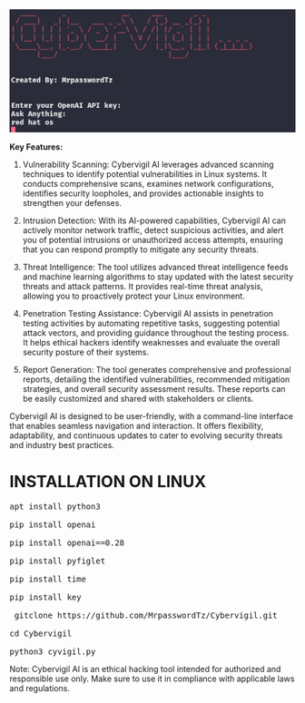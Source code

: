 <img src="https://github.com/MrpasswordTz/Cybervigil/blob/main/cyvigil.png" alt="Cybevigil">

<strong>Key Features:</strong>

1. Vulnerability Scanning: Cybervigil AI leverages advanced scanning techniques to identify potential vulnerabilities in Linux systems. It conducts comprehensive scans, examines network configurations, identifies security loopholes, and provides actionable insights to strengthen your defenses.

2. Intrusion Detection: With its AI-powered capabilities, Cybervigil AI can actively monitor network traffic, detect suspicious activities, and alert you of potential intrusions or unauthorized access attempts, ensuring that you can respond promptly to mitigate any security threats.

3. Threat Intelligence: The tool utilizes advanced threat intelligence feeds and machine learning algorithms to stay updated with the latest security threats and attack patterns. It provides real-time threat analysis, allowing you to proactively protect your Linux environment.

4. Penetration Testing Assistance: Cybervigil AI assists in penetration testing activities by automating repetitive tasks, suggesting potential attack vectors, and providing guidance throughout the testing process. It helps ethical hackers identify weaknesses and evaluate the overall security posture of their systems.

5. Report Generation: The tool generates comprehensive and professional reports, detailing the identified vulnerabilities, recommended mitigation strategies, and overall security assessment results. These reports can be easily customized and shared with stakeholders or clients.

Cybervigil AI is designed to be user-friendly, with a command-line interface that enables seamless navigation and interaction. It offers flexibility, adaptability, and continuous updates to cater to evolving security threats and industry best practices.


<h1>INSTALLATION ON LINUX</h1>

<pre>
apt install python3

pip install openai 

pip install openai==0.28

pip install pyfiglet 

pip install time

pip install key

 gitclone https://github.com/MrpasswordTz/Cybervigil.git
  
cd Cybervigil

python3 cyvigil.py
</pre>


Note: Cybervigil AI is an ethical hacking tool intended for authorized and responsible use only. Make sure to use it in compliance with applicable laws and regulations.
